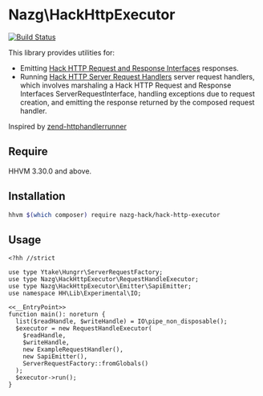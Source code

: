 # Nazg\HackHttpExecutor

[![Build Status](https://travis-ci.org/nazg-hack/hack-http-executor.svg?branch=master)](https://travis-ci.org/nazg-hack/hack-http-executor)

This library provides utilities for:

 - Emitting [Hack HTTP Request and Response Interfaces](https://github.com/hhvm/hack-http-request-response-interfaces) responses.
 - Running [Hack HTTP Server Request Handlers](https://github.com/nazg-hack/http-server-request-handler) server request handlers, which involves marshaling a Hack HTTP Request and Response Interfaces ServerRequestInterface, handling exceptions due to request creation, and emitting the response returned by the composed request handler.

Inspired by [zend-httphandlerrunner](https://github.com/zendframework/zend-httphandlerrunner)

## Require

HHVM 3.30.0 and above.

## Installation

```bash
hhvm $(which composer) require nazg-hack/hack-http-executor
```

## Usage

```hack
<?hh //strict

use type Ytake\Hungrr\ServerRequestFactory;
use type Nazg\HackHttpExecutor\RequestHandleExecutor;
use type Nazg\HackHttpExecutor\Emitter\SapiEmitter;
use namespace HH\Lib\Experimental\IO;

<<__EntryPoint>>
function main(): noreturn {
  list($readHandle, $writeHandle) = IO\pipe_non_disposable();
  $executor = new RequestHandleExecutor(
    $readHandle,
    $writeHandle,
    new ExampleRequestHandler(),
    new SapiEmitter(),
    ServerRequestFactory::fromGlobals()
  );
  $executor->run();
}
```
